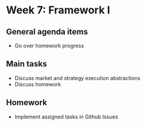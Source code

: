 # Week 7: Framework I        

## General agenda items

- Go over homework progress

## Main tasks

- Discuss market and strategy execution abstractions
- Discuss homework

## Homework

- Implement assigned tasks in Github Issues
